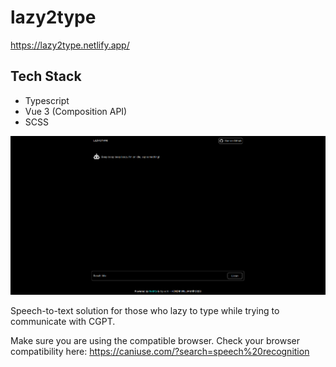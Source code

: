 # lazy2type
https://lazy2type.netlify.app/

## Tech Stack

-   Typescript
-   Vue 3 (Composition API)
-   SCSS

![Lazy2Type](./public/screenshot.png)

Speech-to-text solution for those who lazy to type while trying to communicate with CGPT.

Make sure you are using the compatible browser. Check your browser compatibility here:
https://caniuse.com/?search=speech%20recognition
